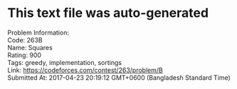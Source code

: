 # This text file was auto-generated  
  
Problem Information:  
Code: 263B  
Name: Squares  
Rating: 900  
Tags: greedy, implementation, sortings  
Link: https://codeforces.com/contest/263/problem/B  
Submitted At: 2017-04-23 20:19:12 GMT+0600 (Bangladesh Standard Time)  
